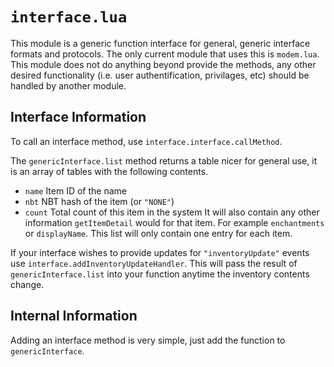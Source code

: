 # `interface.lua`
This module is a generic function interface for general, generic interface formats and protocols. The only current module that uses this is `modem.lua`. This module does not do anything beyond provide the methods, any other desired functionality (i.e. user authentification, privilages, etc) should be handled by another module.

## Interface Information
To call an interface method, use `interface.interface.callMethod`.

The `genericInterface.list` method returns a table nicer for general use, it is an array of tables with the following contents.
* `name` Item ID of the name
* `nbt` NBT hash of the item (or `"NONE"`)
* `count` Total count of this item in the system
It will also contain any other information `getItemDetail` would for that item. For example `enchantments` or `displayName`. This list will only contain one entry for each item.

If your interface wishes to provide updates for `"inventoryUpdate"` events use `interface.addInventoryUpdateHandler`. This will pass the result of `genericInterface.list` into your function anytime the inventory contents change.

## Internal Information
Adding an interface method is very simple, just add the function to `genericInterface`.